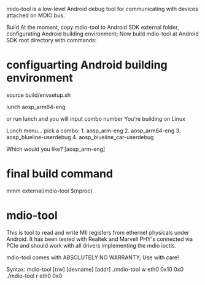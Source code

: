mido-tool is a low-level Android debug tool for communicating with devices attached on MDIO bus. 


Build 
At the moment, copy mdio-tool to Android SDK external folder, configurating Android building environment;
Now build mdio-tool at Android SDK root directory with commands:

# configuarting Android building environment
source build/envsetup.sh

lunch aosp_arm64-eng

or run lunch and you will input combo number
You're building on Linux

Lunch menu... pick a combo:
     1. aosp_arm-eng
     2. aosp_arm64-eng
     3. aosp_blueline-userdebug
     4. aosp_blueline_car-userdebug

Which would you like? [aosp_arm-eng]

# final build command
mmm external/mdio-tool $(nproc)


mdio-tool
=========
This is tool to read and write MII registers from ethernet physicals under Android.
It has been tested with Realtek and Marvell PHY's connected via PCIe and should work
with all drivers implementing the mdio ioctls.

mdio-tool comes with ABSOLUTELY NO WARRANTY; Use with care!

Syntax:
	mdio-tool [r/w] [devname] [addr] <value>
	./mdio-tool w eth0 0x10 0x0
	./mdio-tool r eth0 0x0



